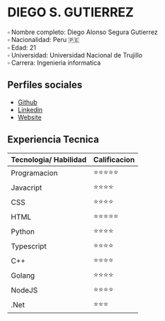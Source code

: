 # DIEGO S. GUTIERREZ

▫️ Nombre completo: Diego Alonso Segura Gutierrez</br>
▫️ Nacionalidad: Peru 🇵🇪</br>
▫️ Edad: 21</br>
▫️ Universidad: Universidad Nacional de Trujillo</br>
▫️ Carrera: Ingenieria informatica

## Perfiles sociales

- [Github](https://github.com/SGDIEGO/)
- [Linkedin](linkedin.com/in/diego-segura-gutierrez-36858b224)
- [Website](https://github.com/SGDIEGO/)

## Experiencia Tecnica

<table>
    <thead>
        <tr>
            <th>Tecnologia/ Habilidad</th>
            <th>Calificacion</th>
        </tr>
    </thead>
    <tbody>
        <tr>
            <td>Programacion</td>
            <td>⭐️⭐️⭐️⭐️⭐️</td>
        </tr>
        <tr>
            <td>Javacript</td>
            <td>⭐️⭐️⭐️⭐️</td>
        </tr>
        <tr>
            <td>CSS</td>
            <td>⭐️⭐️⭐️⭐️</td>
        </tr>
        <tr>
            <td>HTML</td>
            <td>⭐️⭐️⭐️⭐️⭐️</td>
        </tr>
        <tr>
            <td>Python</td>
            <td>⭐️⭐️⭐️⭐️</td>
        </tr>
        <tr>
            <td>Typescript</td>
            <td>⭐️⭐️⭐️⭐️</td>
        </tr>
        <tr>
            <td>C++</td>
            <td>⭐️⭐️⭐️⭐️</td>
        </tr>
        <tr>
            <td>Golang</td>
            <td>⭐️⭐️⭐️⭐️</td>
        </tr>
        <tr>
            <td>NodeJS</td>
            <td>⭐️⭐️⭐️⭐️</td>
        </tr>
        <tr>
            <td>.Net</td>
            <td>⭐️⭐️⭐️</td>
        </tr>
    </tbody>
</table>